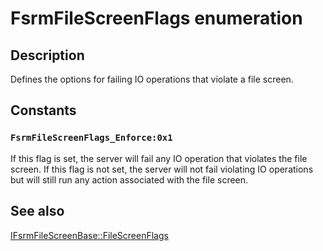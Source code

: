 # FsrmFileScreenFlags enumeration

## Description

Defines the options for failing IO operations that violate a file screen.

## Constants

### `FsrmFileScreenFlags_Enforce:0x1`

If this flag is set, the server will fail any IO operation that violates the file screen. If this flag is
not set, the server will not fail violating IO operations but will still run any action associated with the file
screen.

## See also

[IFsrmFileScreenBase::FileScreenFlags](https://learn.microsoft.com/previous-versions/windows/desktop/api/fsrmscreen/nf-fsrmscreen-ifsrmfilescreenbase-get_filescreenflags)